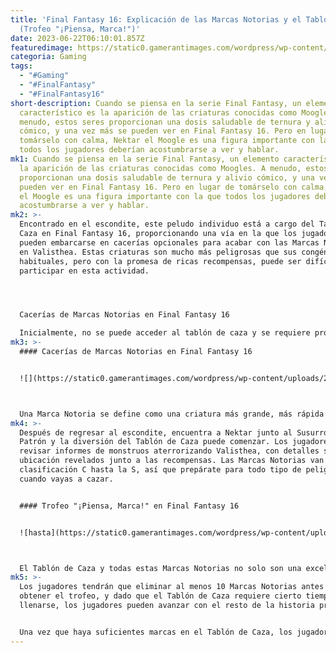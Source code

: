 ```yaml
---
title: 'Final Fantasy 16: Explicación de las Marcas Notorias y el Tablón de Caza
  (Trofeo "¡Piensa, Marca!")'
date: 2023-06-22T06:10:01.857Z
featuredimage: https://static0.gamerantimages.com/wordpress/wp-content/uploads/2023/06/final-fantasy-16-notorious-marks-bounty-hunt-board-explained.JPG?q=50&fit=contain&w=1140&h=&dpr=1.5
categoria: Gaming
tags:
  - "#Gaming"
  - "#FinalFantasy"
  - "#FinalFantasy16"
short-description: Cuando se piensa en la serie Final Fantasy, un elemento
  característico es la aparición de las criaturas conocidas como Moogles. A
  menudo, estos seres proporcionan una dosis saludable de ternura y alivio
  cómico, y una vez más se pueden ver en Final Fantasy 16. Pero en lugar de
  tomárselo con calma, Nektar el Moogle es una figura importante con la que
  todos los jugadores deberían acostumbrarse a ver y hablar.
mk1: Cuando se piensa en la serie Final Fantasy, un elemento característico es
  la aparición de las criaturas conocidas como Moogles. A menudo, estos seres
  proporcionan una dosis saludable de ternura y alivio cómico, y una vez más se
  pueden ver en Final Fantasy 16. Pero en lugar de tomárselo con calma, Nektar
  el Moogle es una figura importante con la que todos los jugadores deberían
  acostumbrarse a ver y hablar.
mk2: >-
  Encontrado en el escondite, este peludo individuo está a cargo del Tablón de
  Caza en Final Fantasy 16, proporcionando una vía en la que los jugadores
  pueden embarcarse en cacerías opcionales para acabar con las Marcas Notorias
  en Valisthea. Estas criaturas son mucho más peligrosas que sus congéneres
  habituales, pero con la promesa de ricas recompensas, puede ser difícil no
  participar en esta actividad.




  Cacerías de Marcas Notorias en Final Fantasy 16

  Inicialmente, no se puede acceder al tablón de caza y se requiere progresar en la historia antes de que Nektar encuentre su próximo llamado. Una vez que los jugadores hayan derrotado a Garuda y estén tratando de llegar al siguiente lugar de la misión, encontrarán a un Ahriman, la primera Marca Notoria en Final Fantasy 16.
mk3: >-
  #### Cacerías de Marcas Notorias en Final Fantasy 16


  ![](https://static0.gamerantimages.com/wordpress/wp-content/uploads/2023/06/notorious-marks-bounty-hunts-in-final-fantasy-16.JPG?q=50&fit=crop&w=1500&dpr=1.5)



  Una Marca Notoria se define como una criatura más grande, más rápida y más feroz que la mayoría. Prepararse para enfrentarse a estos monstruos no es tarea fácil, ya que, dependiendo de su nivel, pueden estar varios niveles por encima del nivel actual de Clive. Sin embargo, como se mencionó, hay muchas recompensas al derrotarlos. Puntos de Renombre, experiencia y materiales raros se pueden obtener al embarcarse en estas cacerías.
mk4: >-
  Después de regresar al escondite, encuentra a Nektar junto al Susurro del
  Patrón y la diversión del Tablón de Caza puede comenzar. Los jugadores podrán
  revisar informes de monstruos aterrorizando Valisthea, con detalles sobre su
  ubicación revelados junto a las recompensas. Las Marcas Notorias van desde la
  clasificación C hasta la S, así que prepárate para todo tipo de peligros
  cuando vayas a cazar.


  #### Trofeo "¡Piensa, Marca!" en Final Fantasy 16


  ![hasta](https://static0.gamerantimages.com/wordpress/wp-content/uploads/2023/06/think-mark-trophy-final-fantasy-16.JPG?q=50&fit=crop&w=1500&dpr=1.5 "hasta")



  El Tablón de Caza y todas estas Marcas Notorias no solo son una excelente manera de obtener materiales raros para la creación y mejora, sino que también están relacionados con el trofeo "¡Piensa, Marca!" en Final Fantasy 16.
mk5: >-
  Los jugadores tendrán que eliminar al menos 10 Marcas Notorias antes de
  obtener el trofeo, y dado que el Tablón de Caza requiere cierto tiempo para
  llenarse, los jugadores pueden avanzar con el resto de la historia primero.


  Una vez que haya suficientes marcas en el Tablón de Caza, los jugadores pueden salir de caza y derribar tantas Marcas Notorias como puedan. La experiencia y el Renombre siempre son bienvenidos, pero los materiales raros son la verdadera recompensa aquí, permitiendo al herrero crear armas y equipo aún más poderosos para que Clive los use.
---
```

